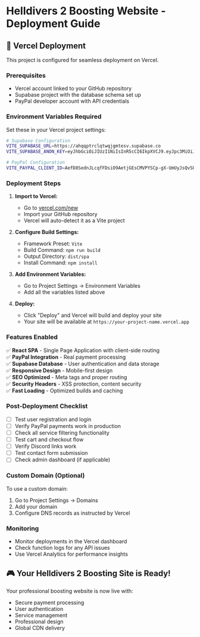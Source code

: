 # Helldivers 2 Boosting Website - Deployment Guide

## 🚀 Vercel Deployment

This project is configured for seamless deployment on Vercel.

### Prerequisites
- Vercel account linked to your GitHub repository
- Supabase project with the database schema set up
- PayPal developer account with API credentials

### Environment Variables Required

Set these in your Vercel project settings:

```bash
# Supabase Configuration
VITE_SUPABASE_URL=https://ahqqptrclqtwqjgmtesv.supabase.co
VITE_SUPABASE_ANON_KEY=eyJhbGciOiJIUzI1NiIsInR5cCI6IkpXVCJ9.eyJpc3MiOiJzdXBhYmFzZSIsInJlZiI6ImFocXFwdHJjbHF0d3FqZ210ZXN2Iiwicm9sZSI6ImFub24iLCJpYXQiOjE3NTQzNDM3NTMsImV4cCI6MjA2OTkxOTc1M30.FRFHf-XvnBLzZvcGseS82HJIORQXs_8OEEVq0RpabN0

# PayPal Configuration
VITE_PAYPAL_CLIENT_ID=AefD8SednJLcqfFDsiO9AetjGEsCMVPYSCp-gX-UmUyJsQvSUHgbhnl39ZJCB14Tq-eXM3kG2Q6aizB8
```

### Deployment Steps

1. **Import to Vercel:**
   - Go to [vercel.com/new](https://vercel.com/new)
   - Import your GitHub repository
   - Vercel will auto-detect it as a Vite project

2. **Configure Build Settings:**
   - Framework Preset: `Vite`
   - Build Command: `npm run build`
   - Output Directory: `dist/spa`
   - Install Command: `npm install`

3. **Add Environment Variables:**
   - Go to Project Settings → Environment Variables
   - Add all the variables listed above

4. **Deploy:**
   - Click "Deploy" and Vercel will build and deploy your site
   - Your site will be available at `https://your-project-name.vercel.app`

### Features Enabled

✅ **React SPA** - Single Page Application with client-side routing  
✅ **PayPal Integration** - Real payment processing  
✅ **Supabase Database** - User authentication and data storage  
✅ **Responsive Design** - Mobile-first design  
✅ **SEO Optimized** - Meta tags and proper routing  
✅ **Security Headers** - XSS protection, content security  
✅ **Fast Loading** - Optimized builds and caching  

### Post-Deployment Checklist

- [ ] Test user registration and login
- [ ] Verify PayPal payments work in production
- [ ] Check all service filtering functionality
- [ ] Test cart and checkout flow
- [ ] Verify Discord links work
- [ ] Test contact form submission
- [ ] Check admin dashboard (if applicable)

### Custom Domain (Optional)

To use a custom domain:
1. Go to Project Settings → Domains
2. Add your domain
3. Configure DNS records as instructed by Vercel

### Monitoring

- Monitor deployments in the Vercel dashboard
- Check function logs for any API issues
- Use Vercel Analytics for performance insights

## 🎮 Your Helldivers 2 Boosting Site is Ready!

Your professional boosting website is now live with:
- Secure payment processing
- User authentication
- Service management
- Professional design
- Global CDN delivery
